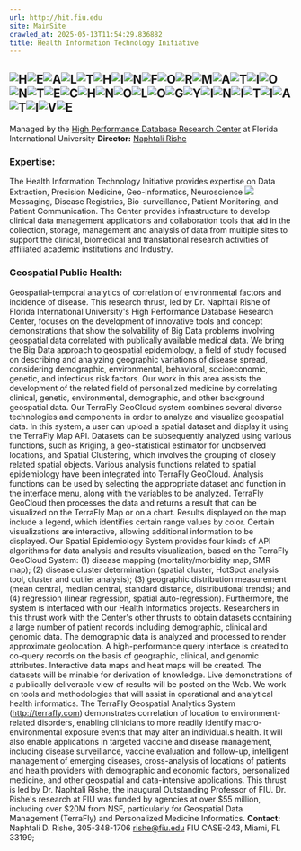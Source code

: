 ```yaml
---
url: http://hit.fiu.edu
site: MainSite
crawled_at: 2025-05-13T11:54:29.836882
title: Health Information Technology Initiative
---
```


![H](http://hit.fiu.edu/images_L/GZM40/H.png)![E](http://hit.fiu.edu/images_L/GZM40/E.png)![A](http://hit.fiu.edu/images_L/GZM40/A.png)![L](http://hit.fiu.edu/images_L/GZM40/L.png)![T](http://hit.fiu.edu/images_L/GZM40/T.png)![H](http://hit.fiu.edu/images_L/GZM40/H.png)![I](http://hit.fiu.edu/images_L/GZM40/I.png)![N](http://hit.fiu.edu/images_L/GZM40/N.png)![F](http://hit.fiu.edu/images_L/GZM40/F.png)![O](http://hit.fiu.edu/images_L/GZM40/O.png)![R](http://hit.fiu.edu/images_L/GZM40/R.png)![M](http://hit.fiu.edu/images_L/GZM40/M.png)![A](http://hit.fiu.edu/images_L/GZM40/A.png)![T](http://hit.fiu.edu/images_L/GZM40/T.png)![I](http://hit.fiu.edu/images_L/GZM40/I.png)![O](http://hit.fiu.edu/images_L/GZM40/O.png)![N](http://hit.fiu.edu/images_L/GZM40/N.png)![T](http://hit.fiu.edu/images_L/GZM40/T.png)![E](http://hit.fiu.edu/images_L/GZM40/E.png)![C](http://hit.fiu.edu/images_L/GZM40/C.png)![H](http://hit.fiu.edu/images_L/GZM40/H.png)![N](http://hit.fiu.edu/images_L/GZM40/N.png)![O](http://hit.fiu.edu/images_L/GZM40/O.png)![L](http://hit.fiu.edu/images_L/GZM40/L.png)![O](http://hit.fiu.edu/images_L/GZM40/O.png)![G](http://hit.fiu.edu/images_L/GZM40/G.png)![Y](http://hit.fiu.edu/images_L/GZM40/Y.png)![I](http://hit.fiu.edu/images_L/GZM40/I.png)![N](http://hit.fiu.edu/images_L/GZM40/N.png)![I](http://hit.fiu.edu/images_L/GZM40/I.png)![T](http://hit.fiu.edu/images_L/GZM40/T.png)![I](http://hit.fiu.edu/images_L/GZM40/I.png)![A](http://hit.fiu.edu/images_L/GZM40/A.png)![T](http://hit.fiu.edu/images_L/GZM40/T.png)![I](http://hit.fiu.edu/images_L/GZM40/I.png)![V](http://hit.fiu.edu/images_L/GZM40/V.png)![E](http://hit.fiu.edu/images_L/GZM40/E.png)  
---  
Managed by the [High Performance Database Research Center](http://cake.fiu.edu/) at Florida International University
**Director:** [Naphtali Rishe](http://hpdrc.fiu.edu/director)
### Expertise:
The Health Information Technology Initiative provides expertise on Data Extraction, Precision Medicine, Geo-informatics, Neuroscience [![](http://hit.fiu.edu/images/2014_NSF_Personalized_Medicine_Report_Workshop__cover_small.jpg)](http://cake.fiu.edu/Publications/Ribitzky+al-13-KM.Book_post_NSF_Workshop_Knowledge_Mining+Bioinformatics_Techniques_Advance_Personalized_web-published.pdf)Messaging, Disease Registries, Bio-surveillance, Patient Monitoring, and Patient Communication. 
The Center provides infrastructure to develop clinical data management applications and collaboration tools that aid in the collection, storage, management and analysis of data from multiple sites to support the clinical, biomedical and translational research activities of affiliated academic institutions and Industry. 
### Geospatial Public Health:
Geospatial-temporal analytics of correlation of environmental factors and incidence of disease. 
This research thrust, led by Dr. Naphtali Rishe of Florida International University's High Performance Database Research Center, focuses on the development of innovative tools and concept demonstrations that show the solvability of Big Data problems involving geospatial data correlated with publically available medical data. We bring the Big Data approach to geospatial epidemiology, a field of study focused on describing and analyzing geographic variations of disease spread, considering demographic, environmental, behavioral, socioeconomic, genetic, and infectious risk factors. Our work in this area assists the development of the related field of personalized medicine by correlating clinical, genetic, environmental, demographic, and other background geospatial data. 
Our TerraFly GeoCloud system combines several diverse technologies and components in order to analyze and visualize geospatial data. In this system, a user can upload a spatial dataset and display it using the TerraFly Map API. Datasets can be subsequently analyzed using various functions, such as Kriging, a geo-statistical estimator for unobserved locations, and Spatial Clustering, which involves the grouping of closely related spatial objects. Various analysis functions related to spatial epidemiology have been integrated into TerraFly GeoCloud. Analysis functions can be used by selecting the appropriate dataset and function in the interface menu, along with the variables to be analyzed. TerraFly GeoCloud then processes the data and returns a result that can be visualized on the TerraFly Map or on a chart. Results displayed on the map include a legend, which identifies certain range values by color. Certain visualizations are interactive, allowing additional information to be displayed. 
Our Spatial Epidemiology System provides four kinds of API algorithms for data analysis and results visualization, based on the TerraFly GeoCloud System: (1) disease mapping (mortality/morbidity map, SMR map); (2) disease cluster determination (spatial cluster, HotSpot analysis tool, cluster and outlier analysis); (3) geographic distribution measurement (mean central, median central, standard distance, distributional trends); and (4) regression (linear regression, spatial auto-regression). Furthermore, the system is interfaced with our Health Informatics projects. 
Researchers in this thrust work with the Center's other thrusts to obtain datasets containing a large number of patient records including demographic, clinical and genomic data. The demographic data is analyzed and processed to render approximate geolocation. A high-performance query interface is created to co-query records on the basis of geographic, clinical, and genomic attributes. Interactive data maps and heat maps will be created. The datasets will be minable for derivation of knowledge. Live demonstrations of a publically deliverable view of results will be posted on the Web. 
We work on tools and methodologies that will assist in operational and analytical health informatics. The TerraFly Geospatial Analytics System (http://terrafly.com) demonstrates correlation of location to environment-related disorders, enabling clinicians to more readily identify macro-environmental exposure events that may alter an individual.s health. It will also enable applications in targeted vaccine and disease management, including disease surveillance, vaccine evaluation and follow-up, intelligent management of emerging diseases, cross-analysis of locations of patients and health providers with demographic and economic factors, personalized medicine, and other geospatial and data-intensive applications. 
This thrust is led by Dr. Naphtali Rishe, the inaugural Outstanding Professor of FIU. Dr. Rishe's research at FIU was funded by agencies at over $55 million, including over $20M from NSF, particularly for Geospatial Data Management (TerraFly) and Personalized Medicine Informatics. 
**Contact:**
Naphtali D. Rishe, 305-348-1706 rishe@fiu.edu
FIU CASE-243, Miami, FL 33199; 
